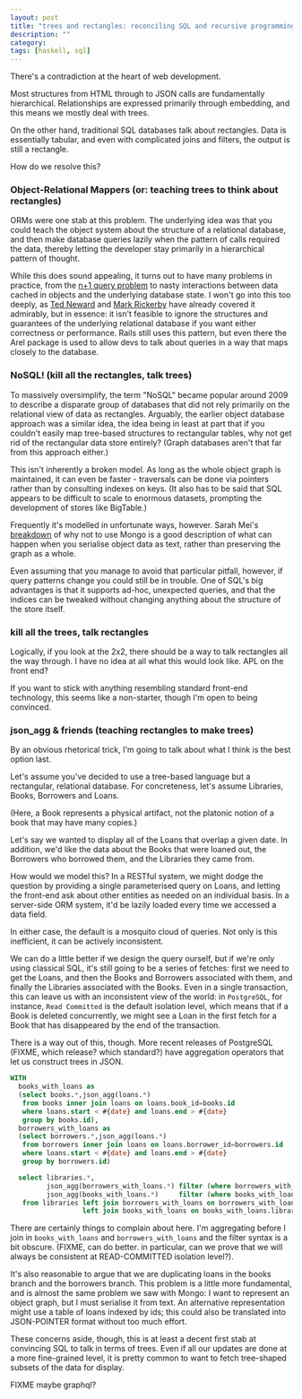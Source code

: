 ```yaml
---
layout: post
title: "trees and rectangles: reconciling SQL and recursive programming languages"
description: ""
category:
tags: [haskell, sql]
---
```


There's a contradiction at the heart of web development.

Most structures from HTML through to JSON calls are fundamentally
hierarchical. Relationships are expressed primarily through
embedding, and this means we mostly deal with trees.

On the other hand, traditional SQL databases talk about
rectangles. Data is essentially tabular, and even with complicated
joins and filters, the output is still a rectangle.

How do we resolve this?

### Object-Relational Mappers (or: teaching trees to think about rectangles)

ORMs were one stab at this problem. The underlying idea was that you
could teach the object system about the structure of a relational
database, and then make database queries lazily when the pattern of
calls required the data, thereby letting the developer stay primarily
in a hierarchical pattern of thought.

While this does sound appealing, it turns out to have many problems in
practice, from the
[n+1 query problem](https://medium.com/@bretdoucette/n-1-queries-and-how-to-avoid-them-a12f02345be5)
to nasty interactions between data cached in objects and the underlying database state. I won't go
into this too deeply, as [Ted Neward](http://blogs.tedneward.com/post/the-vietnam-of-computer-science/)
and [Mark Rickerby](https://maetl.net/talks/rise-and-fall-of-orm) have
already covered it admirably, but in essence: it isn't feasible to
ignore the structures and guarantees of the underlying relational
database if you want either correctness or performance. Rails still
uses this pattern, but even there the Arel package is used to allow
devs to talk about queries in a way that maps closely to the
database.


### NoSQL! (kill all the rectangles, talk trees)

To massively oversimplify, the term "NoSQL" became popular around 2009
to describe a disparate group of databases that did not rely primarily
on the relational view of data as rectangles. Arguably, the earlier object
database approach was a similar idea, the idea being in least at part
that if you couldn't easily map tree-based structures to rectangular
tables, why not get rid of the rectangular data store entirely? (Graph
databases aren't that far from this approach either.)

This isn't inherently a broken model. As long as the whole object
graph is maintained, it can even be faster - traversals can be done
via pointers rather than by consulting indexes on keys. (It also has
to be said that SQL appears to be difficult to scale to enormous
datasets, prompting the development of stores like BigTable.)

Frequently it's modelled in unfortunate ways, however. Sarah Mei's
[breakdown](http://www.sarahmei.com/blog/2013/11/11/why-you-should-never-use-mongodb/)
of why not to use Mongo is a good description of what can happen when
you serialise object data as text, rather than preserving the graph as
a whole.

Even assuming that you manage to avoid that particular pitfall,
however, if query patterns change you could still be in trouble. One
of SQL's big advantages is that it supports ad-hoc, unexpected
queries, and that the indices can be tweaked without changing anything
about the structure of the store itself.

### kill all the trees, talk rectangles

Logically, if you look at the 2x2, there should be a way to talk
rectangles all the way through. I have no idea at all what this would
look like. APL on the front end?

If you want to stick with anything resembling standard front-end
technology, this seems like a non-starter, though I'm open to being convinced.

### json_agg & friends (teaching rectangles to make trees)

By an obvious rhetorical trick, I'm going to talk about what I think is the best
option last.

Let's assume you've decided to use a tree-based language but a
rectangular, relational database. For concreteness, let's assume
Libraries, Books, Borrowers and Loans.

(Here, a Book represents a physical artifact, not the platonic notion of a
book that may have many copies.)

Let's say we wanted to display all of the Loans that overlap a given
date. In addition, we'd like the data about the Books that were loaned
out, the Borrowers who borrowed them, and the Libraries they came
from.

How would we model this? In a RESTful system, we might dodge the
question by providing a single parameterised query on Loans, and letting the
front-end ask about other entities as needed on an individual
basis. In a server-side ORM system, it'd be lazily loaded every time
we accessed a data field.

In either case, the default is a mosquito cloud of queries. Not only
is this inefficient, it can be actively inconsistent.

We can do a little better if we design the query ourself, but if we're
only using classical SQL, it's still going to be a series of fetches:
first we need to get the Loans, and then the Books and Borrowers
associated with them, and finally the Libraries associated with the
Books. Even in a single transaction, this can leave us with an
inconsistent view of the world: in `PostgreSQL`, for instance, `Read
Committed` is the default isolation level, which means that if a Book
is deleted concurrently, we might see a Loan in the first fetch for a
Book that has disappeared by the end of the transaction.

There is a way out of this, though. More recent releases of PostgreSQL
(FIXME, which release? which standard?) have aggregation operators
that let us construct trees in JSON.

```sql
WITH
  books_with_loans as
  (select books.*,json_agg(loans.*)
   from books inner join loans on loans.book_id=books.id
   where loans.start < #{date} and loans.end > #{date}
   group by books.id),
  borrowers_with_loans as
  (select borrowers.*,json_agg(loans.*)
   from borrowers inner join loans on loans.borrower_id=borrowers.id
   where loans.start < #{date} and loans.end > #{date}
   group by borrowers.id)

  select libraries.*,
         json_agg(borrowers_with_loans.*) filter (where borrowers_with_loans.id is not null) as borrowers,
		 json_agg(books_with_loans.*)     filter (where books_with_loans.id is not null) as books
   from libraries left join borrowers_with_loans on borrowers_with_loans.library_id=libraries.id
                  left join books_with_loans on books_with_loans.library_id=libraries.id
```

There are certainly things to complain about here. I'm aggregating
before I join in `books_with_loans` and `borrowers_with_loans` and the
filter syntax is a bit obscure. (FIXME, can do better. in particular,
can we prove that we will always be consistent at READ-COMMITTED
isolation level?).

It's also reasonable to argue that we are duplicating loans in the
books branch and the borrowers branch. This problem is a little more
fundamental, and is almost the same problem we saw with Mongo: I want
to represent an object graph, but I must serialise it from text. An
alternative representation might use a table of loans indexed by ids;
this could also be translated into JSON-POINTER format without too
much effort.

These concerns aside, though, this is at least a decent first stab at
convincing SQL to talk in terms of trees. Even if all our updates are
done at a more fine-grained level, it is pretty common to want to
fetch tree-shaped subsets of the data for display.

FIXME maybe graphql?
